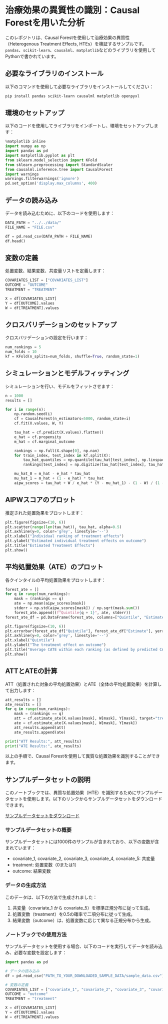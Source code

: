 
# 治療効果の異質性の識別：Causal Forestを用いた分析

このレポジトリは、Causal Forestを使用して治療効果の異質性（Heterogenous Treatment Effects, HTEs）を検証するサンプルです。`pandas`、`scikit-learn`、`causalml`、`matplotlib`などのライブラリを使用してPythonで書かれています。

## 必要なライブラリのインストール

以下のコマンドを使用して必要なライブラリをインストールしてください：

```bash
pip install pandas scikit-learn causalml matplotlib openpyxl
```

## 環境のセットアップ

以下のコードを使用してライブラリをインポートし、環境をセットアップします：

```python
%matplotlib inline
import numpy as np
import pandas as pd
import matplotlib.pyplot as plt
from sklearn.model_selection import KFold
from sklearn.preprocessing import StandardScaler
from causalml.inference.tree import CausalForest
import warnings 
warnings.filterwarnings('ignore')
pd.set_option('display.max_columns', 400)
```

## データの読み込み

データを読み込むために、以下のコードを使用します：

```python
DATA_PATH = "../../data/"
FILE_NAME = "FILE.csv"

df = pd.read_csv(DATA_PATH + FILE_NAME)
df.head()
```

## 変数の定義

処置変数、結果変数、共変量リストを定義します：

```python
COVARIATES_LIST = ["COVARIATES_LIST"]
OUTCOME = "OUTCOME"
TREATMENT = "TREATMENT"

X = df[COVARIATES_LIST]
Y = df[OUTCOME].values
W = df[TREATMENT].values
```

## クロスバリデーションのセットアップ

クロスバリデーションの設定を行います：

```python
num_rankings = 5
num_folds = 10
kf = KFold(n_splits=num_folds, shuffle=True, random_state=1)
```

## シミュレーションとモデルフィッティング

シミュレーションを行い、モデルをフィットさせます：

```python
n = 1000
results = []

for i in range(n):
    np.random.seed(i)
    cf = CausalForest(n_estimators=5000, random_state=i)
    cf.fit(X.values, W, Y)

    tau_hat = cf.predict(X.values).flatten()
    e_hat = cf.propensity
    m_hat = cf.marginal_outcome

    rankings = np.full(X.shape[0], np.nan)
    for train_index, test_index in kf.split(X):
        tau_hat_quantiles = np.quantile(tau_hat[test_index], np.linspace(0, 1, num_rankings + 1))
        rankings[test_index] = np.digitize(tau_hat[test_index], tau_hat_quantiles) - 1

    mu_hat_0 = m_hat - e_hat * tau_hat
    mu_hat_1 = m_hat + (1 - e_hat) * tau_hat
    aipw_scores = tau_hat + W / e_hat * (Y - mu_hat_1) - (1 - W) / (1 - e_hat) * (Y - mu_hat_0)
```

## AIPWスコアのプロット

推定された処置効果をプロットします：

```python
plt.figure(figsize=(10, 6))
plt.scatter(range(len(tau_hat)), tau_hat, alpha=0.5)
plt.axhline(y=0, color='grey', linestyle='--')
plt.xlabel("Individual ranking of treatment effects")
plt.ylabel("Estimated individual treatment effects on outcome")
plt.title("Estimated Treatment Effects")
plt.show()
```

## 平均処置効果（ATE）のプロット

各クインタイルの平均処置効果をプロットします：

```python
forest_ate = []
for q in range(num_rankings):
    mask = (rankings == q)
    ate = np.mean(aipw_scores[mask])
    stderr = np.std(aipw_scores[mask]) / np.sqrt(mask.sum())
    forest_ate.append((f"Quintile{q + 1}", ate, stderr))
forest_ate_df = pd.DataFrame(forest_ate, columns=["Quintile", "Estimate", "StdErr"])

plt.figure(figsize=(10, 6))
plt.errorbar(forest_ate_df["Quintile"], forest_ate_df["Estimate"], yerr=1.96 * forest_ate_df["StdErr"], fmt='o', color='black', capsize=5)
plt.axhline(y=0, color='grey', linestyle='--')
plt.xlabel("Quintile")
plt.ylabel("The treatment effect on outcome")
plt.title("Average CATE within each ranking (as defined by predicted CATE)")
plt.show()
```

## ATTとATEの計算

ATT（処置された対象の平均処置効果）とATE（全体の平均処置効果）を計算して出力します：

```python
att_results = []
ate_results = []
for q in range(num_rankings):
    mask = (rankings == q)
    att = cf.estimate_ate(X.values[mask], W[mask], Y[mask], target="treated")
    ate = cf.estimate_ate(X.values[mask], W[mask], Y[mask])
    att_results.append(att)
    ate_results.append(ate)

print("ATT Results:", att_results)
print("ATE Results:", ate_results)
```

以上の手順で、Causal Forestを使用して異質な処置効果を識別することができます。

## サンプルデータセットの説明

このノートブックでは、異質な処置効果（HTE）を識別するためにサンプルデータセットを使用します。以下のリンクからサンプルデータセットをダウンロードできます。

[サンプルデータセットをダウンロード](sandbox:/mnt/data/sample_data.csv)

### サンプルデータセットの概要

サンプルデータセットには1000件のサンプルが含まれており、以下の変数が含まれています：

- covariate_1, covariate_2, covariate_3, covariate_4, covariate_5: 共変量
- treatment: 処置変数（0または1）
- outcome: 結果変数

### データの生成方法

このデータは、以下の方法で生成されました：

1. 共変量（covariate_1 から covariate_5）を標準正規分布に従って生成。
2. 処置変数（treatment）を0.5の確率で二項分布に従って生成。
3. 結果変数（outcome）は、処置変数に応じて異なる正規分布から生成。

### ノートブックでの使用方法

サンプルデータセットを使用する場合、以下のコードを実行してデータを読み込み、必要な変数を設定します：

```python
import pandas as pd

# データの読み込み
df = pd.read_csv("PATH_TO_YOUR_DOWNLOADED_SAMPLE_DATA/sample_data.csv")

# 変数の定義
COVARIATES_LIST = ["covariate_1", "covariate_2", "covariate_3", "covariate_4", "covariate_5"]
OUTCOME = "outcome"
TREATMENT = "treatment"

X = df[COVARIATES_LIST]
Y = df[OUTCOME].values
W = df[TREATMENT].values